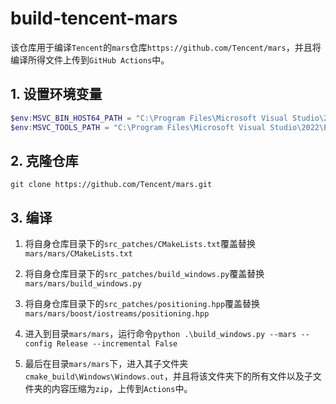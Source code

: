 # build-tencent-mars

该仓库用于编译`Tencent`的`mars`仓库`https://github.com/Tencent/mars`，并且将编译所得文件上传到`GitHub Actions`中。

## 1. 设置环境变量

```powershell
$env:MSVC_BIN_HOST64_PATH = "C:\Program Files\Microsoft Visual Studio\2022\Enterprise\VC\Tools\MSVC\14.43.34808\bin\Hostx64"
$env:MSVC_TOOLS_PATH = "C:\Program Files\Microsoft Visual Studio\2022\Enterprise\Common7\Tools"
```

## 2. 克隆仓库
```shell
git clone https://github.com/Tencent/mars.git
```

## 3. 编译

1. 将自身仓库目录下的`src_patches/CMakeLists.txt`覆盖替换`mars/mars/CMakeLists.txt`

2. 将自身仓库目录下的`src_patches/build_windows.py`覆盖替换`mars/mars/build_windows.py`

3. 将自身仓库目录下的`src_patches/positioning.hpp`覆盖替换`mars/mars/boost/iostreams/positioning.hpp`

4. 进入到目录`mars/mars`，运行命令`python .\build_windows.py --mars --config Release --incremental False`

5. 最后在目录`mars/mars`下，进入其子文件夹`cmake_build\Windows\Windows.out`，并且将该文件夹下的所有文件以及子文件夹的内容压缩为`zip`，上传到`Actions`中。
